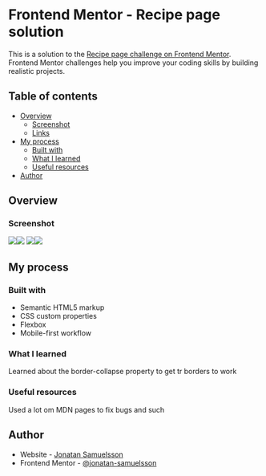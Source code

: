 # Frontend Mentor - Recipe page solution

This is a solution to the [Recipe page challenge on Frontend Mentor](https://www.frontendmentor.io/challenges/recipe-page-KiTsR8QQKm). Frontend Mentor challenges help you improve your coding skills by building realistic projects. 

## Table of contents

- [Overview](#overview)
  - [Screenshot](#screenshot)
  - [Links](#links)
- [My process](#my-process)
  - [Built with](#built-with)
  - [What I learned](#what-i-learned)
  - [Useful resources](#useful-resources)
- [Author](#author)




## Overview

### Screenshot

![](assets/images/screenshot-1-desktop.png)![](assets/images/screenshot-2-desktop.png)
![](assets/images/screenshot-3-mobile.png)![](assets/images/screenshot-4-mobile.png)





## My process

### Built with

- Semantic HTML5 markup
- CSS custom properties
- Flexbox
- Mobile-first workflow


### What I learned

Learned about the border-collapse property to get tr borders to work



### Useful resources

Used a lot om MDN pages to fix bugs and such



## Author

- Website - [Jonatan Samuelsson](https://jontesamuelsson.se)
- Frontend Mentor - [@jonatan-samuelsson](https://www.frontendmentor.io/profile/jonatan-samuelsson)




